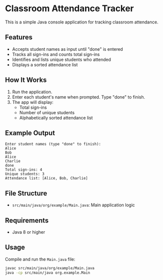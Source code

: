 # Classroom Attendance Tracker

This is a simple Java console application for tracking classroom attendance.

## Features
- Accepts student names as input until "done" is entered
- Tracks all sign-ins and counts total sign-ins
- Identifies and lists unique students who attended
- Displays a sorted attendance list

## How It Works
1. Run the application.
2. Enter each student's name when prompted. Type "done" to finish.
3. The app will display:
   - Total sign-ins
   - Number of unique students
   - Alphabetically sorted attendance list

## Example Output
```
Enter student names (type "done" to finish):
Alice
Bob
Alice
Charlie
done
Total sign-ins: 4
Unique students: 3
Attendance list: [Alice, Bob, Charlie]
```

## File Structure
- `src/main/java/org/example/Main.java`: Main application logic

## Requirements
- Java 8 or higher

## Usage
Compile and run the `Main.java` file:
```sh
javac src/main/java/org/example/Main.java
java -cp src/main/java org.example.Main
```
